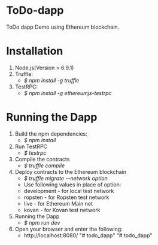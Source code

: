 # ToDo-dapp
ToDo dapp Demo using Ethereum blockchain.

# Installation
1. Node.js(Version > 6.9.1)
2. Truffle: 
   - *$ npm install -g truffle*
3. TestRPC:
   - *$ npm install -g ethereumjs-testrpc*

# Running the Dapp
1. Build the npm dependencies:
    - *$ npm install*
2. Run TestRPC
    - *$ testrpc*
3. Compile the contracts
    - *$ truffle compile*
4. Deploy contracts to the Ethereum blockchain
    - *$ truffle migrate --network option*
   - Use following values in place of option:
   - development - for local test network
   - ropsten - for Ropsten test network
   - live - for Ethereum Main net
   - kovan - for Kovan test network
5. Running the Dapp
    - *$ npm run dev*
6. Open your browser and enter the following:
     - http://localhost:8080/
"# todo_dapp" 
"# todo_dapp" 

